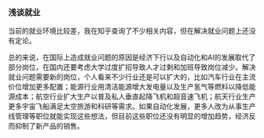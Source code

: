### 浅谈就业

当前的就业环境比较差，我在知乎查询了不少相关内容，但在解决就业问题上还没有定论。

总的来说，在国际上造成就业问题的原因是经济下行以及自动化和AI的发展取代了部分岗位，在国内还要考虑大学过度扩招导致人才过剩和加班导致岗位减少。解决就业问题需要新的岗位，个人看来不少行业还是可以扩大的，比如汽车行业在主流价位增加更多配置；能源行业用清洁能源增大发电量以及生产氢气等燃料以降低能源成本；航空行业扩大生产以普及私人垂直起降飞机和超音速飞机；航天行业生产更多宇宙飞船满足太空旅游和科研等需求。如果自动化发展，更多人改为从事生产线管理等职位就能实现这些想法，但目前这些职位还没有明显的增加趋势，经济反而抑制了新产品的销售。